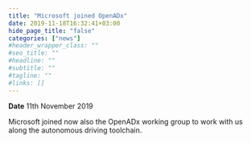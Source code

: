 ```yaml
---
title: "Microsoft joined OpenADx"
date: 2019-11-18T16:32:41+03:00
hide_page_title: "false"
categories: ["news"]
#header_wrapper_class: ""
#seo_title: ""
#headline: ""
#subtitle: ""
#tagline: ""
#links: []
---
```


**Date** 11th November 2019

Microsoft joined now also the OpenADx working group to work with us along the autonomous driving toolchain.

